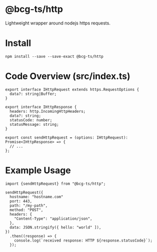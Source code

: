 # @bcg-ts/http

Lightweight wrapper around nodejs https requests.

# Install

```
npm install --save --save-exact @bcg-ts/http
```

# Code Overview (src/index.ts)

```
export interface IHttpRequest extends https.RequestOptions {
  data?: string|Buffer;
}

export interface IHttpResponse {
  headers: http.IncomingHttpHeaders;
  data?: string;
  statusCode: number;
  statusMessage: string;
}

export const sendHttpRequest = (options: IHttpRequest): Promise<IHttpResponse> => {
  // ...
};

```

# Example Usage

```
import {sendHttpRequest} from "@bcg-ts/http";

sendHttpRequest({
  hostname: "hostname.com"
  port: 443,
  path: "/my-path",
  method: "POST",
  headers: {
    "Content-Type": "application/json",
  },
  data: JSON.stringify({ hello: "world" ]),
})
  .then((response) => {
    console.log(`received response: HTTP ${response.statusCode}`);
  });
```
